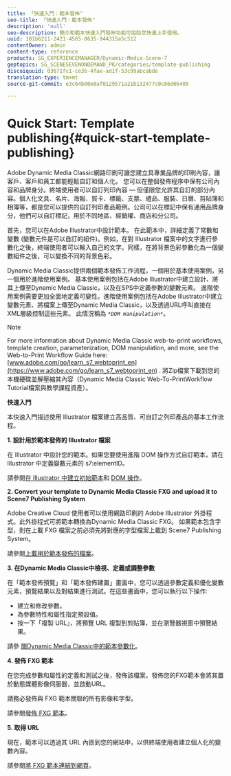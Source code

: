 ```yaml
---
title: 「快速入門：範本發佈"
seo-title: 「快速入門：範本發佈"
description: 'null'
seo-description: 簡介和範本快速入門發佈功能可協助您快速上手使用。
uuid: 101b6211-2421-4565-8635-944315a5c512
contentOwner: admin
content-type: reference
products: SG_EXPERIENCEMANAGER/Dynamic-Media-Scene-7
geptopics: SG_SCENESEVENONDEMAND_PK/categories/template-publishing
discoiquuid: 03671fc1-ce3b-4fae-ad1f-53c99abcabde
translation-type: tm+mt
source-git-commit: e3c64b90e0af0129571a21b132477c0c86d06405

---
```



# Quick Start: Template publishing{#quick-start-template-publishing}

Adobe Dynamic Media Classic網路印刷可讓您建立具專業品牌的印刷內容，讓客戶、客戶和員工都能輕鬆自訂和個人化。 您可以在整個發佈程序中保有公司內容和品牌身分。終端使用者可以自訂列印內容 — 但僅限您允許其自訂的部分內容。個人化文具、名片、海報、賀卡、標籤、支票、禮品、服裝、日曆、剪貼簿和相簿等，都是您可以提供的自訂列印產品範例。公司可以在標記中保有通用品牌身分，他們可以自訂標記，用於不同地區、經銷權、商店和分公司。

首先，您可以在Adobe Illustrator中設計範本。 在此範本中，詳細定義了常數和變數 (變數元件是可以自訂的組件)。例如，在對 Illustrator 檔案中的文字進行參數化之後，終端使用者可以輸入自己的文字。同樣，在將背景色彩參數化為一個變數組件之後，可以變換不同的背景色彩。

Dynamic Media Classic提供兩個範本發佈工作流程，一個用於基本使用案例，另一個用於進階使用案例。 基本使用案例包括在Adobe Illustrator中建立設計、將其上傳至Dynamic Media Classic，以及在SPS中定義參數的變數元素。 進階使用案例需要更加全面地定義可變性。進階使用案例包括在Adobe Illustrator中建立變數元素、將檔案上傳至Dynamic Media Classic，以及透過URL呼叫直接在XML層級控制這些元素。 此情況稱為 *`*DOM manipulation*`*。

>[!NOTE]
>
>For more information about Dynamic Media Classic web-to-print workflows, template creation, parameterization, DOM manipulation, and more, see the Web-to-Print Workflow Guide here: [www.adobe.com/go/learn_s7_webtoprint_en](https://www.adobe.com/go/learn_s7_webtoprint_en) . 將Zip檔案下載到您的本機硬碟並解壓縮其內容（Dynamic Media Classic Web-To-PrintWorkflow Tutorial檔案與教學課程資產）。

**快速入門**

本快速入門描述使用 Illustrator 檔案建立高品質、可自訂之列印產品的基本工作流程。

**1. 設計用於範本發佈的 Illustrator 檔案**

在 Illustrator 中設計您的範本。如果您要使用進階 DOM 操作方式自訂範本，請在 Illustrator 中定義變數元素的 s7:elementID。

請參閱[在 Illustrator 中建立初始範本](create-initial-template-illustrator.md#create_the_initial_template_in_illustrator)和 [DOM 操作](dom-manipulation.md#dom_manipulation)。

**2. Convert your template to Dynamic Media Classic FXG and upload it to Scene7 Publishing System**

Adobe Creative Cloud 使用者可以使用網路印刷的 Adobe Illustrator 外掛程式。此外掛程式可將範本轉換為Dynamic Media Classic FXG。 如果範本包含字型，則在上載 FXG 檔案之前必須先將對應的字型檔案上載到 Scene7 Publishing System。

請參閱[上載用於範本發佈的檔案](upload-files-template-publishing.md#upload_files_for_template_publishing)。

**3. 在Dynamic Media Classic中檢視、定義或調整參數**

在「範本發佈預覽」和「範本發佈建置」畫面中，您可以透過參數定義和優化變數元素，預覽結果以及對結果進行測試。在這些畫面中，您可以執行以下操作:

* 建立和修改參數。
* 為參數特性和屬性指定預設值。
* 按一下「複製 URL」，將預覽 URL 複製到剪貼簿，並在瀏覽器視窗中預覽結果。

請參 [閱Dynamic Media Classic中的範本參數化](parameterizing-template-scene7.md#parameterizing_a_template_in_scene7)。

**4. 發佈 FXG 範本**

在您完成參數和屬性的定義和測試之後，發佈該檔案。發佈您的FXG範本會將其置於動態媒體影像伺服器，並啟動URL。

請務必發佈與 FXG 範本關聯的所有影像和字型。

請參閱[發佈 FXG 範本](dom-manipulation.md#publish_fxg_templates)。

**5. 取得 URL**

現在，範本可以透過其 URL 內嵌到您的網站中，以供終端使用者建立個人化的變數內容。

請參閱[將 FXG 範本連結到網頁](linking-fxg-template-web-page.md#linking_an_fxg_template_to_a_web_page)。
